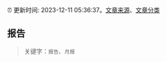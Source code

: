 :alarm_clock: 更新时间: 2023-12-11 05:36:37。[文章来源](/README.md)、[文章分类](/TAGS.md)

## 报告


> 关键字：`报告`、`月报`




